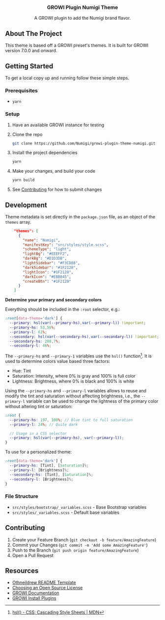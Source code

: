 <h3 align="center">GROWI Plugin Numigi Theme</h3>

  <p align="center">
    A GROWI plugin to add the Numigi brand flavor.
  </p>
</div>

## About The Project

This theme is based off a GROWI preset's themes. It is built for GROWI version 7.0.0 and onward.

## Getting Started

To get a local copy up and running follow these simple steps.

### Prerequisites

* `yarn`

### Setup

1. Have an available GROWI instance for testing
2. Clone the repo

   ```sh
   git clone https://github.com/Numigi/growi-plugin-theme-numigi.git
   ```

3. Install the project dependencies

   ```sh
   yarn
   ```

4. Make your changes, and build your code

   ```sh
   yarn build
   ```

5. See [Contributing](#contributing) for how to submit changes

## Development

Theme metadata is set directly in the `package.json` file, as an object of the `themes` array.

```json
    "themes": [
      {
        "name": "Numigi",
        "manifestKey": "src/styles/style.scss",
        "schemeType": "light",
        "lightBg": "#EEEFF2",
        "darkBg": "#D1D3DB",
        "lightSidebar": "#F3CD88",
        "darkSidebar": "#1F2128",
        "lightIcon": "#1F2128",
        "darkIcon": "#EBB845",
        "createBtn": "#1F2128"
      }
    ]
```

**Determine your primary and secondary colors**

Everything should be included in the `:root` selector, e.g.:

```scss
:root[data-theme='dark'] {
  --primary: hsl(var(--primary-hs),var(--primary-l)) !important;
  --primary-hs: 53,56%;
  --primary-l: 61%;
  --secondary: hsl(var(--secondary-hs),var(--secondary-l)) !important;
  --secondary-hs: 208,7%;
  --secondary-l: 46%;
```

The `--primary-hs` and `--primary-1` variables use the `hsl()` function[^1]. It is used to determine colors value based three factors:

- Hue: Tint
- Saturation: Intensity, where 0% is gray and 100% is full color
- Lightness: Brightness, where 0% is black and 100% is white

Using the `--primary-hs` and `--primary-l` variables allows to reuse and modify the tint and saturation without affecting brightness, i.e., the `--primary-l` variable can be used to change the lightness of the primary color without altering tint or saturation:

```scss
:root {
  --primary-hs: 197, 100%; // Blue tint to full saturation
  --primary-l: 24%; // Quite dark

  // Usage in a CSS selector
  --primary: hsl(var(--primary-hs), var(--primary-l));
}
```

To use for a personalized theme:

```scss
:root[data-theme='dark'] {
  --primary-hs: [Tint], [Saturation]%;
  --primary-l: [Brightness]%;
  --secondary-hs: [Tint], [Saturation]%;
  --secondary-l: [Brightness]%;
}
```

[^1]: [hsl() - CSS: Cascading Style Sheets | MDN](https://developer.mozilla.org/en-US/docs/Web/CSS/color_value/hsl())

### File Structure

* `src/styles/bootstrap/_variables.scss` - Base Bootstrap variables
* `src/styles/_variables.scss` - Default base variables

## Contributing

1. Create your Feature Branch (`git checkout -b feature/AmazingFeature`)
2. Commit your Changes (`git commit -m 'Add some AmazingFeature'`)
3. Push to the Branch (`git push origin feature/AmazingFeature`)
4. Open a Pull Request

## Resources

* [Othneildrew README Template](https://github.com/othneildrew/Best-README-Template)
* [Choosing an Open Source License](https://choosealicense.com/)
* [GROWI Documentation](https://docs.growi.org/)
* [GROWI Install Plugins](https://docs.growi.org/en/admin-guide/management-cookbook/plugins.html#how-to-install-plugins)
